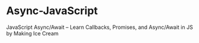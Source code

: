 # Async-JavaScript
JavaScript Async/Await  – Learn Callbacks, Promises, and Async/Await in JS by Making Ice Cream 
